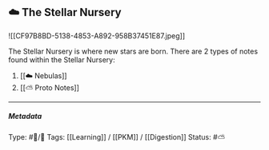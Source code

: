 ## ☁️ The Stellar Nursery

![[CF97B8BD-5138-4853-A892-958B37451E87.jpeg]]

The Stellar Nursery is where new stars are born. There are 2 types of notes found within the Stellar Nursery:

1. [[☁️ Nebulas]]
2. [[⛅️ Proto Notes]]

___

##### Metadata
Type: #🔵/🔵 
Tags: [[Learning]] / [[PKM]] / [[Digestion]]
Status: #⛅️ 